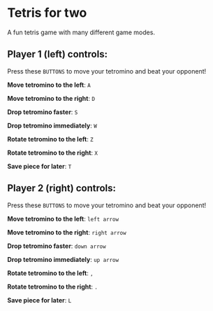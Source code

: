 # Tetris for two
A fun tetris game with many different game modes.

## Player 1 (left) controls:

Press these `BUTTONS` to move your tetromino and beat your opponent!

**Move tetromino to the left**: `A` 

**Move tetromino to the right**: `D` 

**Drop tetromino faster**: `S`

**Drop tetromino immediately**: `W`

**Rotate tetromino to the left**: `Z`

**Rotate tetromino to the right**: `X`

**Save piece for later**: `T`


## Player 2 (right) controls:

Press these `BUTTONS` to move your tetromino and beat your opponent!

**Move tetromino to the left**: `left arrow`  

**Move tetromino to the right**: `right arrow`  

**Drop tetromino faster**: `down arrow` 

**Drop tetromino immediately**: `up arrow` 

**Rotate tetromino to the left**: `,` 

**Rotate tetromino to the right**: `.` 

**Save piece for later**: `L` 

